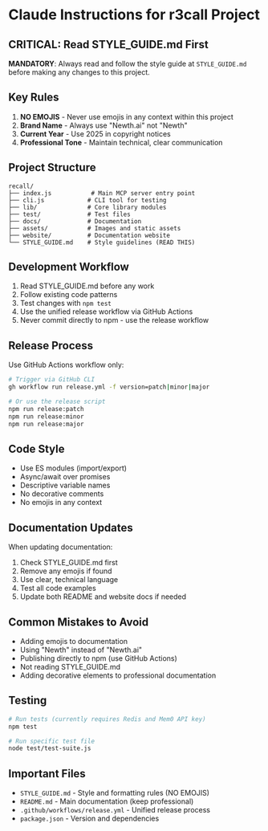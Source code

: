 # Claude Instructions for r3call Project

## CRITICAL: Read STYLE_GUIDE.md First

**MANDATORY**: Always read and follow the style guide at `STYLE_GUIDE.md` before making any changes to this project.

## Key Rules

1. **NO EMOJIS** - Never use emojis in any context within this project
2. **Brand Name** - Always use "Newth.ai" not "Newth"
3. **Current Year** - Use 2025 in copyright notices
4. **Professional Tone** - Maintain technical, clear communication

## Project Structure

```
recall/
├── index.js           # Main MCP server entry point
├── cli.js            # CLI tool for testing
├── lib/              # Core library modules
├── test/             # Test files
├── docs/             # Documentation
├── assets/           # Images and static assets
├── website/          # Documentation website
└── STYLE_GUIDE.md    # Style guidelines (READ THIS)
```

## Development Workflow

1. Read STYLE_GUIDE.md before any work
2. Follow existing code patterns
3. Test changes with `npm test`
4. Use the unified release workflow via GitHub Actions
5. Never commit directly to npm - use the release workflow

## Release Process

Use GitHub Actions workflow only:

```bash
# Trigger via GitHub CLI
gh workflow run release.yml -f version=patch|minor|major

# Or use the release script
npm run release:patch
npm run release:minor
npm run release:major
```

## Code Style

- Use ES modules (import/export)
- Async/await over promises
- Descriptive variable names
- No decorative comments
- No emojis in any context

## Documentation Updates

When updating documentation:

1. Check STYLE_GUIDE.md first
2. Remove any emojis if found
3. Use clear, technical language
4. Test all code examples
5. Update both README and website docs if needed

## Common Mistakes to Avoid

- Adding emojis to documentation
- Using "Newth" instead of "Newth.ai"
- Publishing directly to npm (use GitHub Actions)
- Not reading STYLE_GUIDE.md
- Adding decorative elements to professional documentation

## Testing

```bash
# Run tests (currently requires Redis and Mem0 API key)
npm test

# Run specific test file
node test/test-suite.js
```

## Important Files

- `STYLE_GUIDE.md` - Style and formatting rules (NO EMOJIS)
- `README.md` - Main documentation (keep professional)
- `.github/workflows/release.yml` - Unified release process
- `package.json` - Version and dependencies
